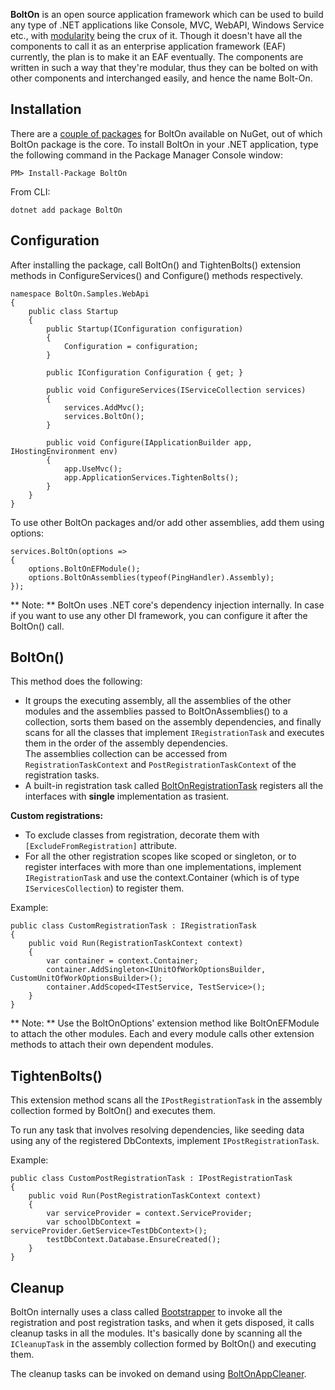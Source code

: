 **BoltOn** is an open source application framework which can be used to build any type of .NET applications like Console, MVC, WebAPI, Windows Service etc., with [modularity](https://en.wikipedia.org/wiki/Modular_programming) being the crux of it. Though it doesn't have all the components to call it as an enterprise application framework (EAF) currently, the plan is to make it an EAF eventually. The components are written in such a way that they're modular, thus they can be bolted on with other components and interchanged easily, and hence the name Bolt-On. 

Installation
------------
There are a [couple of packages](https://www.nuget.org/packages?q=BoltOn) for BoltOn available on NuGet, out of which BoltOn package is the core. To install BoltOn in your .NET application, type the following command in the Package Manager Console window:

    PM> Install-Package BoltOn

From CLI:

    dotnet add package BoltOn

Configuration
-------------
After installing the package, call BoltOn() and TightenBolts() extension methods in ConfigureServices() and Configure() methods respectively. 

    namespace BoltOn.Samples.WebApi
    {
        public class Startup
        {
            public Startup(IConfiguration configuration)
            {
                Configuration = configuration;
            }

            public IConfiguration Configuration { get; }

            public void ConfigureServices(IServiceCollection services)
            {
                services.AddMvc();
                services.BoltOn();
            }

            public void Configure(IApplicationBuilder app, IHostingEnvironment env)
            {
                app.UseMvc();
                app.ApplicationServices.TightenBolts();
            }
        }
    }

To use other BoltOn packages and/or add other assemblies, add them using options:

    services.BoltOn(options =>
    {
        options.BoltOnEFModule();
        options.BoltOnAssemblies(typeof(PingHandler).Assembly);
    });

** Note: ** BoltOn uses .NET core's dependency injection internally. In case if you want to use any other DI framework, you can configure it after the BoltOn() call. 

BoltOn()
--------
This method does the following:

* It groups the executing assembly, all the assemblies of the other modules and the assemblies passed to BoltOnAssemblies() to a collection, sorts them based on the assembly dependencies, and finally scans for all the classes that implement `IRegistrationTask` and executes them in the order of the assembly dependencies. 
<br />The assemblies collection can be accessed from `RegistrationTaskContext` and `PostRegistrationTaskContext` of the registration tasks.
* A built-in registration task called [BoltOnRegistrationTask](https://github.com/gokulm/BoltOn/blob/master/src/BoltOn/Bootstrapping/BoltOnRegistrationTask.cs) registers all the interfaces with **single** implementation as trasient. 

**Custom registrations:**

* To exclude classes from registration, decorate them with `[ExcludeFromRegistration]` attribute.
* For all the other registration scopes like scoped or singleton, or to register interfaces with more than one implementations, implement `IRegistrationTask` and use the context.Container (which is of type `IServicesCollection`) to register them.

Example:

    public class CustomRegistrationTask : IRegistrationTask
	{
		public void Run(RegistrationTaskContext context)
		{
			var container = context.Container;
			container.AddSingleton<IUnitOfWorkOptionsBuilder, CustomUnitOfWorkOptionsBuilder>();
			container.AddScoped<ITestService, TestService>();
		}
	}

** Note: **
Use the BoltOnOptions' extension method like BoltOnEFModule to attach the other modules. Each and every module calls other extension methods to attach their own dependent modules. 

TightenBolts()
--------------
This extension method scans all the `IPostRegistrationTask` in the assembly collection formed by BoltOn() and executes them.

To run any task that involves resolving dependencies, like seeding data using any of the registered DbContexts, implement `IPostRegistrationTask`. 

Example:

    public class CustomPostRegistrationTask : IPostRegistrationTask
    {
        public void Run(PostRegistrationTaskContext context)
        {
            var serviceProvider = context.ServiceProvider;
            var schoolDbContext = serviceProvider.GetService<TestDbContext>();
            testDbContext.Database.EnsureCreated();
        }
    }

Cleanup
-------
BoltOn internally uses a class called [Bootstrapper](https://github.com/gokulm/BoltOn/blob/master/src/BoltOn/Bootstrapping/Bootstrapper.cs) to invoke all the registration and post registration tasks, and when it gets disposed, it calls cleanup tasks in all the modules. It's basically done by scanning all the `ICleanupTask` in the assembly collection formed by BoltOn() and executing them.

The cleanup tasks can be invoked on demand using [BoltOnAppCleaner](utilities/#boltonappcleaner).
